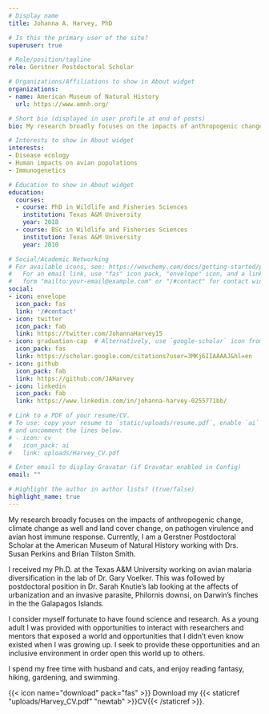 ```yaml
---
# Display name
title: Johanna A. Harvey, PhD

# Is this the primary user of the site?
superuser: true

# Role/position/tagline
role: Gerstner Postdoctoral Scholar

# Organizations/Affiliations to show in About widget
organizations:
- name: American Museum of Natural History 
  url: https://www.amnh.org/

# Short bio (displayed in user profile at end of posts)
bio: My research broadly focuses on the impacts of anthropogenic change, climate change as well and land cover change, on pathogen virulence and avian host immune response. 

# Interests to show in About widget
interests:
- Disease ecology
- Human impacts on avian populations
- Immunogenetics

# Education to show in About widget
education:
  courses:
  - course: PhD in Wildlife and Fisheries Sciences
    institution: Texas A&M University
    year: 2018
  - course: BSc in Wildlife and Fisheries Sciences
    institution: Texas A&M University
    year: 2010

# Social/Academic Networking
# For available icons, see: https://wowchemy.com/docs/getting-started/page-builder/#icons
#   For an email link, use "fas" icon pack, "envelope" icon, and a link in the
#   form "mailto:your-email@example.com" or "/#contact" for contact widget.
social:
- icon: envelope
  icon_pack: fas
  link: '/#contact'
- icon: twitter
  icon_pack: fab
  link: https://twitter.com/JohannaHarvey15
- icon: graduation-cap  # Alternatively, use `google-scholar` icon from `ai` icon pack
  icon_pack: fas
  link: https://scholar.google.com/citations?user=3MKj6IIAAAAJ&hl=en
- icon: github
  icon_pack: fab
  link: https://github.com/JAHarvey
- icon: linkedin
  icon_pack: fab
  link: https://www.linkedin.com/in/johanna-harvey-0255771bb/

# Link to a PDF of your resume/CV.
# To use: copy your resume to `static/uploads/resume.pdf`, enable `ai` icons in `params.toml`, 
# and uncomment the lines below.
# - icon: cv
#   icon_pack: ai
#   link: uploads/Harvey_CV.pdf

# Enter email to display Gravatar (if Gravatar enabled in Config)
email: ""

# Highlight the author in author lists? (true/false)
highlight_name: true
---
```


My research broadly focuses on the impacts of anthropogenic change, climate change as well and land cover change, on pathogen virulence and avian host immune response. Currently, I am a Gerstner Postdoctoral Scholar at the American Museum of Natural History working with Drs. Susan Perkins and Brian Tilston Smith.

I received my Ph.D. at the Texas A&M University working on avian malaria diversification in the lab of Dr. Gary Voelker. This was followed by postdoctoral position in Dr. Sarah Knutie’s lab looking at the affects of urbanization and an invasive parasite, Philornis downsi, on Darwin’s finches in the the Galapagos Islands.

I consider myself fortunate to have found science and research. As a young adult I was provided with opportunities to interact with researchers and mentors that exposed a world and opportunities that I didn’t even know existed when I was growing up. I seek to provide these opportunities and an inclusive environment in order open this world up to others.

I spend my free time with husband and cats, and enjoy reading fantasy, hiking, gardening, and swimming. 

{{< icon name="download" pack="fas" >}} Download my {{< staticref "uploads/Harvey_CV.pdf" "newtab" >}}CV{{< /staticref >}}.

